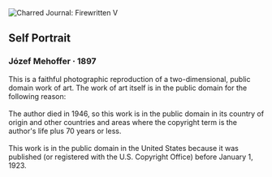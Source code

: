 <div class="artwork-of-the-day">
  <div class="container">
    <div class="img-wrapper">
      <img
        src="https://uploads3.wikiart.org/00135/images/jozef-mehoffer/mehoffer-self-portrait-1897.jpg!Large.jpg"
        alt="Charred Journal: Firewritten V" />
    </div>
    <div class="artwork-detail">
      <div class="artwork-origin"> 
        <h2 class="artwork-name">Self Portrait</h2>
        <h3 class="artist">
          Józef Mehoffer
                    ·  1897
        </h3>
      </div>
      <p class="description">
        <span class="artwork-description-text ng-binding" ng-bind-html="viewModel.ArtworkOfTheDay.Description | unsafe">This is a faithful photographic reproduction of a two-dimensional, public domain work of art. The work of art itself is in the public domain for the following reason: <br><br>The author died in 1946, so this work is in the public domain in its country of origin and other countries and areas where the copyright term is the author's life plus 70 years or less.<br><br>This work is in the public domain in the United States because it was published (or registered with the U.S. Copyright Office) before January 1, 1923.</span>
                        <div class="text-shadow-container" ng-show="showShadow" style=""></div>
      </p>
    </div>
  </div>

</div>
